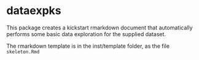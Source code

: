 # dataexpks
This package creates a kickstart rmarkdown document that automatically performs some basic data exploration for the supplied dataset.

The rmarkdown template is in the inst/template folder, as the file `skeleton.Rmd`
